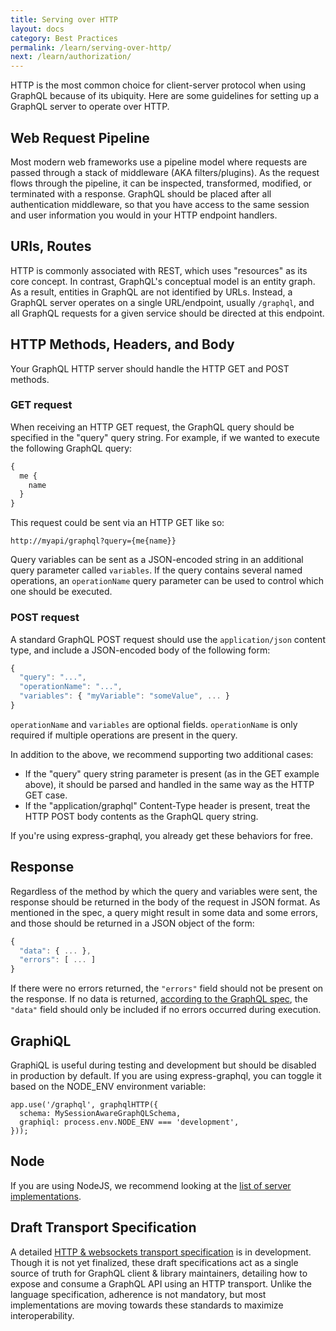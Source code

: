 ```yaml
---
title: Serving over HTTP
layout: docs
category: Best Practices
permalink: /learn/serving-over-http/
next: /learn/authorization/
---
```


HTTP is the most common choice for client-server protocol when using GraphQL because of its ubiquity. Here are some guidelines for setting up a GraphQL server to operate over HTTP.

## Web Request Pipeline

Most modern web frameworks use a pipeline model where requests are passed through a stack of middleware (AKA filters/plugins). As the request flows through the pipeline, it can be inspected, transformed, modified, or terminated with a response. GraphQL should be placed after all authentication middleware, so that you have access to the same session and user information you would in your HTTP endpoint handlers.

## URIs, Routes

HTTP is commonly associated with REST, which uses "resources" as its core concept. In contrast, GraphQL's conceptual model is an entity graph. As a result, entities in GraphQL are not identified by URLs. Instead, a GraphQL server operates on a single URL/endpoint, usually `/graphql`, and all GraphQL requests for a given service should be directed at this endpoint.

## HTTP Methods, Headers, and Body

Your GraphQL HTTP server should handle the HTTP GET and POST methods.

### GET request

When receiving an HTTP GET request, the GraphQL query should be specified in the "query" query string. For example, if we wanted to execute the following GraphQL query:

```graphql
{
  me {
    name
  }
}
```

This request could be sent via an HTTP GET like so:

```
http://myapi/graphql?query={me{name}}
```

Query variables can be sent as a JSON-encoded string in an additional query parameter called `variables`. If the query contains several named operations, an `operationName` query parameter can be used to control which one should be executed.

### POST request

A standard GraphQL POST request should use the `application/json` content type, and include a JSON-encoded body of the following form:

```js
{
  "query": "...",
  "operationName": "...",
  "variables": { "myVariable": "someValue", ... }
}
```

`operationName` and `variables` are optional fields. `operationName` is only required if multiple operations are present in the query.

In addition to the above, we recommend supporting two additional cases:

- If the "query" query string parameter is present (as in the GET example above), it should be parsed and handled in the same way as the HTTP GET case.
- If the "application/graphql" Content-Type header is present, treat the HTTP POST body contents as the GraphQL query string.

If you're using express-graphql, you already get these behaviors for free.

## Response

Regardless of the method by which the query and variables were sent, the response should be returned in the body of the request in JSON format. As mentioned in the spec, a query might result in some data and some errors, and those should be returned in a JSON object of the form:

```js
{
  "data": { ... },
  "errors": [ ... ]
}
```

If there were no errors returned, the `"errors"` field should not be present on the response. If no data is returned, [according to the GraphQL spec](http://facebook.github.io/graphql/#sec-Data), the `"data"` field should only be included if no errors occurred during execution.

## GraphiQL

GraphiQL is useful during testing and development but should be disabled in production by default. If you are using express-graphql, you can toggle it based on the NODE_ENV environment variable:

```
app.use('/graphql', graphqlHTTP({
  schema: MySessionAwareGraphQLSchema,
  graphiql: process.env.NODE_ENV === 'development',
}));
```

## Node

If you are using NodeJS, we recommend looking at the [list of server implementations](/code/#javascript-server).

## Draft Transport Specification

A detailed [HTTP & websockets transport specification](https://github.com/graphql/graphql-over-http) is in development. Though it is not yet finalized, these draft specifications act as a single source of truth for GraphQL client & library maintainers, detailing how to expose and consume a GraphQL API using an HTTP transport. Unlike the language specification, adherence is not mandatory, but most implementations are moving towards these standards to maximize interoperability.
